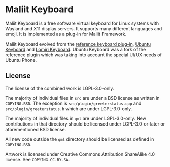 Maliit Keyboard
===============

Maliit Keyboard is a free software virtual keyboard for Linux systems with Wayland and X11 display servers. It supports many different languages and emoji. It is implemented as a plug-in for Maliit Framework.

Maliit Keyboard evolved from the [reference keyboard plug-in](https://github.com/maliit/plugins), [Ubuntu Keyboard](https://launchpad.net/ubuntu-keyboard) and [Lomiri Keyboard](https://github.com/maliit/keyboard/pull/60). Ubuntu Keyboard was a fork of the reference plugin which was taking into account the special UI/UX needs of Ubuntu Phone.

License
-------
The license of the combined work is LGPL-3.0-only. 

The majority of individual files in `src` are under a BSD license as written in `COPYING.BSD`. The exception is `src/plugin/greeterstatus.cpp` and `src/plugin/greeterstatus.h` which are under LGPL-3.0-only.

The majority of individual files in `qml` are under LGPL-3.0-only. New contributions in that directory should be licensed under LGPL-3.0-or-later or aforementioned BSD license.

All new code outside the `qml` directory should be licensed as defined in `COPYING.BSD`.

Artwork is licensed under Creative Commons Attribution ShareAlike 4.0 license. See `COPYING.CC-BY-SA`.

